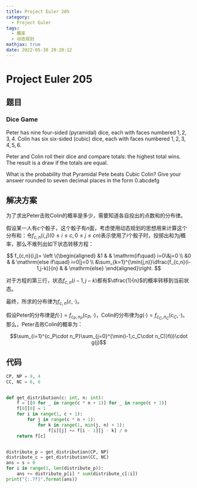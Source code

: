 ```yaml
---
title: Project Euler 205
category:
  - Project Euler
tags:
  - 概率
  - 动态规划
mathjax: true
date: 2022-05-30 20:28:12
---
```


<escape><!-- more --></escape>

# Project Euler 205

## 题目

### Dice Game

Peter has nine four-sided (pyramidal) dice, each with faces numbered $1, 2, 3, 4$.
Colin has six six-sided (cubic) dice, each with faces numbered $1, 2, 3, 4, 5, 6$.

Peter and Colin roll their dice and compare totals: the highest total wins. The result is a draw if the totals are equal.

What is the probability that Pyramidal Pete beats Cubic Colin? Give your answer rounded to seven decimal places in the form 0.abcdefg

## 解决方案

为了求出Peter击败Colin的概率是多少，需要知道各自投出的点数和的分布律。

假设某一人有$c$个骰子，这个骰子有$n$面，考虑使用动态规划的思想用来计算这个分布和：令$f_{c,n}(i,j)(0\le i\le c,0\le j\le cn)$表示使用了$i$个骰子时，投掷出和为$j$概率，那么不难列出如下状态转移方程：

$$
f_{c,n}(i,j)=
\left \{\begin{aligned}
  &1  & & \mathrm{if\quad} i=0\&j=0 \\
  &0 & & \mathrm{else if\quad} i=0|j=0 \\
  &\sum_{k=1}^{\min(j,n)}\dfrac{f_{c,n}(i-1,j-k)}{n} & & \mathrm{else}
\end{aligned}\right.
$$

对于方程的第三行，状态$f_{c,n}(i-1,j-k)$都有$\dfrac{1}{n}$的概率转移到当前状态。

最终，所求的分布律为$f_{c,n}(c,\cdot)$。

假设Peter的分布律是$f(\cdot)=f_{c_P,n_P}(c_P,\cdot)$，Colin的分布律为$g(\cdot)=f_{c_C,n_C}(c_C,\cdot)$。那么，Peter击败Colin的概率为：

$$\sum_{i=1}^{c_P\cdot n_P}\sum_{j=0}^{\min(i-1,c_C\cdot n_C)}f(i)\cdot g(j)$$

## 代码

```py
CP, NP = 9, 4
CC, NC = 6, 6


def get_distribution(c: int, n: int):
    f = [[0 for _ in range(c * n + 1)] for _ in range(c + 1)]
    f[0][0] = 1
    for i in range(1, c + 1):
        for j in range(c * n + 1):
            for k in range(1, min(j, n) + 1):
                f[i][j] += f[i - 1][j - k] / n
    return f[c]


distribute_p = get_distribution(CP, NP)
distribute_c = get_distribution(CC, NC)
ans = s = 0
for i in range(1, len(distribute_p)):
    ans += distribute_p[i] * sum(distribute_c[:i])
print("{:.7f}".format(ans))

```
